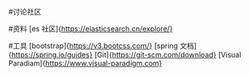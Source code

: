 #讨论社区

#资料
[es 社区]{https://elasticsearch.cn/explore/}

#工具
[bootstrap]{https://v3.bootcss.com/}
[spring 文档]{https://spring.io/guides}
[Git]{https://git-scm.com/download}
[Visual Paradiam]{https://www.visual-paradigm.com}
